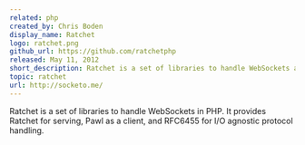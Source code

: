 ```yaml
---
related: php
created_by: Chris Boden
display_name: Ratchet
logo: ratchet.png
github_url: https://github.com/ratchetphp
released: May 11, 2012
short_description: Ratchet is a set of libraries to handle WebSockets asynchronously in PHP.
topic: ratchet
url: http://socketo.me/
---
```

Ratchet is a set of libraries to handle WebSockets in PHP. It provides Ratchet for serving, Pawl as a client, and RFC6455 for I/O agnostic protocol handling. 
